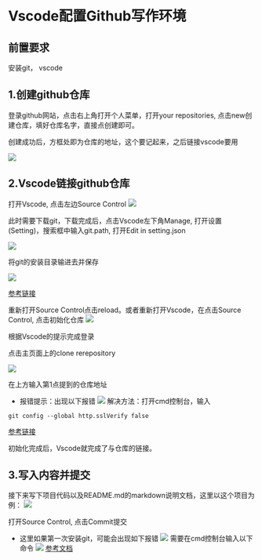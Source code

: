 # Vscode配置Github写作环境


## 前置要求

安装git， vscode

## 1.创建github仓库
登录github网站，点击右上角打开个人菜单，打开your repositories, 点击new创建仓库，填好仓库名字，直接点创建即可。

创建成功后，方框处即为仓库的地址，这个要记起来，之后链接vscode要用

![](01.jpg)

## 2.Vscode链接github仓库

打开Vscode, 点击左边Source Control
![](02.jpg)

此时需要下载git，下载完成后，点击Vscode左下角Manage, 打开设置(Setting)，搜索框中输入git.path, 打开Edit in setting.json

![](03.jpg)

将git的安装目录输进去并保存

![](04.jpg)

[参考链接](https://blog.csdn.net/czjl6886/article/details/122129576)

重新打开Source Control点击reload。或者重新打开Vscode，在点击Source Control, 点击初始化仓库
![](05.jpg)

根据Vscode的提示完成登录

点击主页面上的clone rerepository

![](06.jpg)

在上方输入第1点提到的仓库地址

- 报错提示：出现以下报错
![](07.jpg)
解决方法：打开cmd控制台，输入

```
git config --global http.sslVerify false
```
[参考链接](https://blog.csdn.net/weixin_44014995/article/details/109900149)

初始化完成后，Vscode就完成了与仓库的链接。

## 3.写入内容并提交

接下来写下项目代码以及README.md的markdown说明文档，这里以这个项目为例：
![](08.jpg)

打开Source Control, 点击Commit提交

- 这里如果第一次安装git，可能会出现如下报错
![](09.jpg)
需要在cmd控制台输入以下命令
![](10.jpg)
[参考文档](https://git-scm.com/book/en/v2/Getting-Started-First-Time-Git-Setup)

